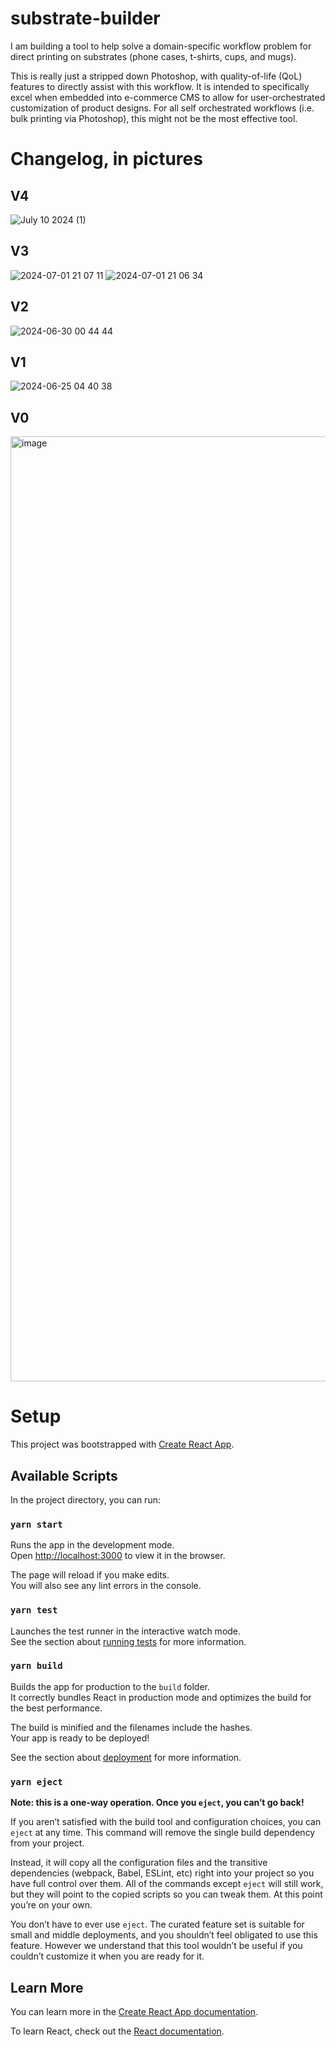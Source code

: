 # substrate-builder

I am building a tool to help solve a domain-specific workflow problem for direct printing on substrates (phone cases, t-shirts, cups, and mugs).

This is really just a stripped down Photoshop, with quality-of-life (QoL) features to directly assist with this workflow. It is intended to specifically excel when embedded into e-commerce CMS to allow for user-orchestrated customization of product designs. For all self orchestrated workflows (i.e. bulk printing via Photoshop), this might not be the most effective tool.

# Changelog, in pictures

## V4

![July 10 2024 (1)](https://github.com/user-attachments/assets/c5303511-7526-4c1d-8200-033d75993f56)


## V3

![2024-07-01 21 07 11](https://github.com/andrewwong97/substrate-builder/assets/7339169/c7d2229c-878f-4ee3-9dd6-7c4953c42cf7)
![2024-07-01 21 06 34](https://github.com/andrewwong97/substrate-builder/assets/7339169/2e627dfe-bc7f-4ae0-8e4b-93b93abc6a46)

## V2
![2024-06-30 00 44 44](https://github.com/andrewwong97/sandbox/assets/7339169/6dba4f89-07c5-4cb7-a737-0bfa36cc83fb)


## V1
![2024-06-25 04 40 38](https://github.com/andrewwong97/sandbox/assets/7339169/ed504a22-5a37-4125-92d2-ebc75114be34)

## V0
<img width="1512" alt="image" src="https://github.com/andrewwong97/sandbox/assets/7339169/0173a0bd-cadc-4797-914e-f63515fa9465">

# Setup 

This project was bootstrapped with [Create React App](https://github.com/facebook/create-react-app).

## Available Scripts

In the project directory, you can run:

### `yarn start`

Runs the app in the development mode.\
Open [http://localhost:3000](http://localhost:3000) to view it in the browser.

The page will reload if you make edits.\
You will also see any lint errors in the console.

### `yarn test`

Launches the test runner in the interactive watch mode.\
See the section about [running tests](https://facebook.github.io/create-react-app/docs/running-tests) for more information.

### `yarn build`

Builds the app for production to the `build` folder.\
It correctly bundles React in production mode and optimizes the build for the best performance.

The build is minified and the filenames include the hashes.\
Your app is ready to be deployed!

See the section about [deployment](https://facebook.github.io/create-react-app/docs/deployment) for more information.

### `yarn eject`

**Note: this is a one-way operation. Once you `eject`, you can’t go back!**

If you aren’t satisfied with the build tool and configuration choices, you can `eject` at any time. This command will remove the single build dependency from your project.

Instead, it will copy all the configuration files and the transitive dependencies (webpack, Babel, ESLint, etc) right into your project so you have full control over them. All of the commands except `eject` will still work, but they will point to the copied scripts so you can tweak them. At this point you’re on your own.

You don’t have to ever use `eject`. The curated feature set is suitable for small and middle deployments, and you shouldn’t feel obligated to use this feature. However we understand that this tool wouldn’t be useful if you couldn’t customize it when you are ready for it.

## Learn More

You can learn more in the [Create React App documentation](https://facebook.github.io/create-react-app/docs/getting-started).

To learn React, check out the [React documentation](https://reactjs.org/).
